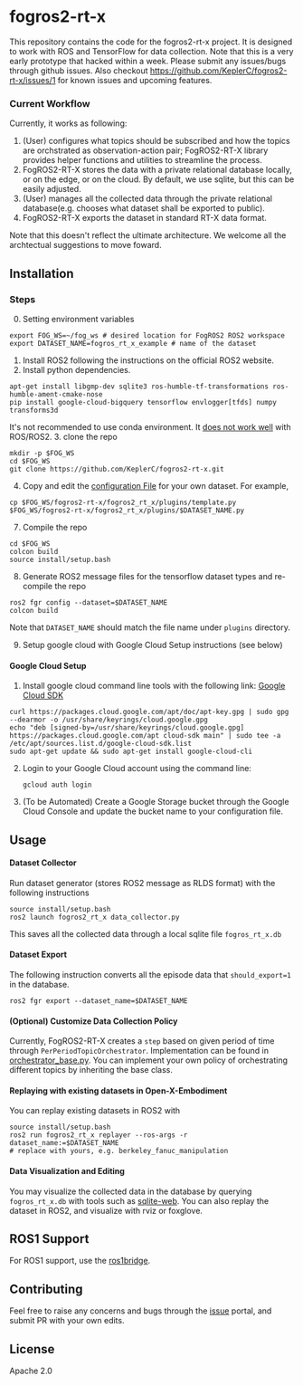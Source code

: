 
# fogros2-rt-x

This repository contains the code for the fogros2-rt-x project. It is designed to work with ROS and TensorFlow for data collection. Note that this is a very early prototype that hacked within a week. Please submit any issues/bugs through github issues. Also checkout https://github.com/KeplerC/fogros2-rt-x/issues/1 for known issues and upcoming features. 

### Current Workflow 
Currently, it works as following:
1. (User) configures what topics should be subscribed and how the topics are orchstrated 
as observation-action pair; FogROS2-RT-X library provides helper functions and utilities to streamline the process. 
2. FogROS2-RT-X stores the data with a private relational database locally, or on the edge, or on the cloud. By default, we use sqlite, but this can be easily adjusted. 
3. (User) manages all the collected data through the private relational database(e.g. chooses what dataset shall be exported to public). 
4. FogROS2-RT-X exports the dataset in standard RT-X data format. 

Note that this doesn't reflect the ultimate architecture. We welcome all the archtectual suggestions to move foward. 

## Installation 
### Steps
0. Setting environment variables
```
export FOG_WS=~/fog_ws # desired location for FogROS2 ROS2 workspace
export DATASET_NAME=fogros_rt_x_example # name of the dataset
```
1. Install ROS2 following the instructions on the official ROS2 website.
2. Install python dependencies.
```
apt-get install libgmp-dev sqlite3 ros-humble-tf-transformations ros-humble-ament-cmake-nose
pip install google-cloud-bigquery tensorflow envlogger[tfds] numpy transforms3d
```
It's not recommended to use conda environment. It [does not work well](https://docs.ros.org/en/foxy/How-To-Guides/Using-Python-Packages.html) with ROS/ROS2.
3. clone the repo
```
mkdir -p $FOG_WS
cd $FOG_WS
git clone https://github.com/KeplerC/fogros2-rt-x.git
```
4. Copy and edit the [configuration File](./fogros2-rt-x/fogros2_rt_x/plugins/$DATASET_NAME.py) for your own dataset.
For example,
```
cp $FOG_WS/fogros2-rt-x/fogros2_rt_x/plugins/template.py $FOG_WS/fogros2-rt-x/fogros2_rt_x/plugins/$DATASET_NAME.py 
```

7. Compile the repo
```
cd $FOG_WS
colcon build
source install/setup.bash
```

8. Generate ROS2 message files for the tensorflow dataset types and re-compile the repo
```
ros2 fgr config --dataset=$DATASET_NAME
colcon build
```
Note that `DATASET_NAME` should match the file name under `plugins` directory. 

9. Setup google cloud with Google Cloud Setup instructions (see below)

#### Google Cloud Setup

1. Install google cloud command line tools with the following link: [Google Cloud SDK](https://cloud.google.com/sdk/docs/install#deb)
```
curl https://packages.cloud.google.com/apt/doc/apt-key.gpg | sudo gpg --dearmor -o /usr/share/keyrings/cloud.google.gpg
echo "deb [signed-by=/usr/share/keyrings/cloud.google.gpg] https://packages.cloud.google.com/apt cloud-sdk main" | sudo tee -a /etc/apt/sources.list.d/google-cloud-sdk.list
sudo apt-get update && sudo apt-get install google-cloud-cli
```
2. Login to your Google Cloud account using the command line:
    ```
    gcloud auth login
    ```
3. (To be Automated) Create a Google Storage bucket through the Google Cloud Console and update the bucket name to your configuration file.

## Usage 
#### Dataset Collector
Run dataset generator (stores ROS2 message as RLDS format) with the following instructions
```
source install/setup.bash
ros2 launch fogros2_rt_x data_collector.py
```
This saves all the collected data through a local sqlite file `fogros_rt_x.db`

#### Dataset Export
The following instruction converts all the episode data that `should_export=1` in the database. 
```
ros2 fgr export --dataset_name=$DATASET_NAME
```

#### (Optional) Customize Data Collection Policy
Currently, FogROS2-RT-X creates a `step` based on given period of time through `PerPeriodTopicOrchestrator`. 
Implementation can be found in [orchestrator_base.py](./fogros2-rt-x/fogros2_rt_x/plugins/orchestrator_base.py). 
You can implement your own policy of orchestrating different topics by inheriting the base class. 

#### Replaying with existing datasets in Open-X-Embodiment
You can replay existing datasets in ROS2 with 
```
source install/setup.bash
ros2 run fogros2_rt_x replayer --ros-args -r dataset_name:=$DATASET_NAME 
# replace with yours, e.g. berkeley_fanuc_manipulation
```

#### Data Visualization and Editing 
You may visualize the collected data in the database by querying `fogros_rt_x.db` with tools such as [sqlite-web](https://github.com/coleifer/sqlite-web). You can also replay the dataset in ROS2, and visualize with rviz or foxglove. 


## ROS1 Support 

For ROS1 support, use the [ros1bridge](https://github.com/ros2/ros1_bridge).


## Contributing

Feel free to raise any concerns and bugs through the [issue](https://github.com/KeplerC/fogros2-rt-x/issues) portal, and submit PR with your own edits. 

## License

Apache 2.0
